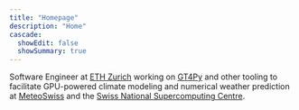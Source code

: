 ```yaml
---
title: "Homepage"
description: "Home"
cascade:
  showEdit: false
  showSummary: true
---
```

Software Engineer at [ETH Zurich](https://ethz.ch/de.html) working on [GT4Py](https://github.com/GridTools/gt4py) and other tooling to facilitate GPU-powered climate modeling and numerical weather prediction at [MeteoSwiss](https://www.meteoschweiz.admin.ch/) and the [Swiss National Supercomputing Centre](https://www.cscs.ch/).
